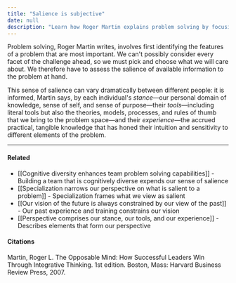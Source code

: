 ```yaml
---
title: "Salience is subjective"
date: null
description: "Learn how Roger Martin explains problem solving by focusing on the most important information shaped by our stance, tools, and experience to improve decision-making and perspective."
---
```


Problem solving, Roger Martin writes, involves first identifying the features of a problem that are most important. We can't possibly consider every facet of the challenge ahead, so we must pick and choose what we will care about. We therefore have to assess the salience of available information to the problem at hand.

This sense of salience can vary dramatically between different people: it is informed, Martin says, by each individual's _stance_—our personal domain of knowledge, sense of self, and sense of purpose—their _tools_—including literal tools but also the theories, models, processes, and rules of thumb that we bring to the problem space—and their _experience_—the accrued practical, tangible knowledge that has honed their intuition and sensitivity to different elements of the problem.

---

#### Related

- [[Cognitive diversity enhances team problem solving capabilities]] - Building a team that is cognitively diverse expends our sense of salience
- [[Specialization narrows our perspective on what is salient to a problem]] - Specialization frames what we view as salient
- [[Our vision of the future is always constrained by our view of the past]] - Our past experience and training constrains our vision
- [[Perspective comprises our stance, our tools, and our experience]] - Describes elements that form our perspective

#### Citations

Martin, Roger L. The Opposable Mind: How Successful Leaders Win Through Integrative Thinking. 1st edition. Boston, Mass: Harvard Business Review Press, 2007.
